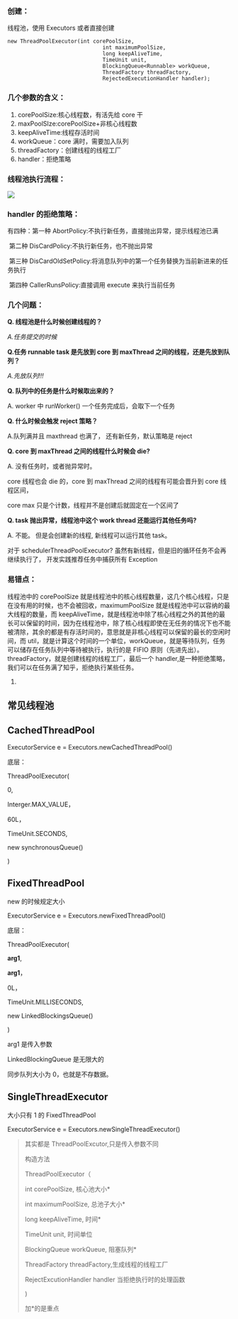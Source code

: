 ### 创建：

线程池，使用 Executors 或者直接创建

```
new ThreadPoolExecutor(int corePoolSize,
                              int maximumPoolSize,
                              long keepAliveTime,
                              TimeUnit unit,
                              BlockingQueue<Runnable> workQueue,
                              ThreadFactory threadFactory,
                              RejectedExecutionHandler handler);
```

### 几个参数的含义：

1. corePoolSize:核心线程数，有活先给 core 干
2. maxPoolSIze:corePoolSize+非核心线程数
3. keepAliveTime:线程存活时间
4. workQueue：core 满时，需要加入队列
5. threadFactory：创建线程的线程工厂
6. handler：拒绝策略

### 线程池执行流程：

![](https://img-blog.csdn.net/2018041900353665)

### handler 的拒绝策略：

有四种：第一种 AbortPolicy:不执行新任务，直接抛出异常，提示线程池已满

​ 第二种 DisCardPolicy:不执行新任务，也不抛出异常

​ 第三种 DisCardOldSetPolicy:将消息队列中的第一个任务替换为当前新进来的任务执行

​ 第四种 CallerRunsPolicy:直接调用 execute 来执行当前任务

### 几个问题：

**Q. 线程池是什么时候创建线程的？**

_A.任务提交的时候_

**Q.任务 runnable task 是先放到 core 到 maxThread 之间的线程，还是先放到队列？**

_A.先放队列!!!_

**Q. 队列中的任务是什么时候取出来的？**

A. worker 中 runWorker() 一个任务完成后，会取下一个任务

**Q. 什么时候会触发 reject 策略？**

A.队列满并且 maxthread 也满了， 还有新任务，默认策略是 reject

**Q. core 到 maxThread 之间的线程什么时候会 die?**

A. 没有任务时，或者抛异常时。

core 线程也会 die 的，core 到 maxThread 之间的线程有可能会晋升到 core 线程区间，

core max 只是个计数，线程并不是创建后就固定在一个区间了

**Q. task 抛出异常，线程池中这个 work thread 还能运行其他任务吗?**

A. 不能。 但是会创建新的线程, 新线程可以运行其他 task。

对于 schedulerThreadPoolExecutor? 虽然有新线程，但是旧的循环任务不会再继续执行了， 开发实践推荐任务中捕获所有 Exception

### 易错点：

线程池中的 corePoolSize 就是线程池中的核心线程数量，这几个核心线程，只是在没有用的时候，也不会被回收，maximumPoolSize 就是线程池中可以容纳的最大线程的数量，而 keepAliveTime，就是线程池中除了核心线程之外的其他的最长可以保留的时间，因为在线程池中，除了核心线程即使在无任务的情况下也不能被清除，其余的都是有存活时间的，意思就是非核心线程可以保留的最长的空闲时间，而 util，就是计算这个时间的一个单位，workQueue，就是等待队列，任务可以储存在任务队列中等待被执行，执行的是 FIFIO 原则（先进先出）。threadFactory，就是创建线程的线程工厂，最后一个 handler,是一种拒绝策略，我们可以在任务满了知乎，拒绝执行某些任务。

1.

## 常见线程池

## CachedThreadPool

ExecutorService e = Executors.newCachedThreadPool()

底层：

ThreadPoolExecutor(

0,

Interger.MAX_VALUE，

60L，

TimeUnit.SECONDS,

new synchronousQueue<Runnable>()

)

## FixedThreadPool

new 的时候规定大小

ExecutorService e = Executors.newFixedThreadPool()

底层：

ThreadPoolExecutor(

**arg1**,

**arg1**，

0L，

TimeUnit.MILLISECONDS,

new LinkedBlockingsQueue<Runnable>()

)

arg1 是传入参数

LinkedBlockingQueue 是无限大的

同步队列大小为 0，也就是不存数据。

## SingleThreadExecutor

大小只有 1 的 FixedThreadPool

ExecutorService e = Executors.newSingleThreadExecutor()

> 其实都是 ThreadPoolExcutor,只是传入参数不同
>
> 构造方法
>
> ThreadPoolExecutor（
>
> int corePoolSize, 核心池大小\*
>
> int maximumPoolSize, 总池子大小\*
>
> long keepAliveTime, 时间\*
>
> TimeUnit unit, 时间单位
>
> BlockingQueue<Runnable> workQueue, 阻塞队列\*
>
> ThreadFactory threadFactory,生成线程的线程工厂
>
> RejectExcutionHandler handler 当拒绝执行时的处理函数
>
> )
>
> 加\*的是重点
